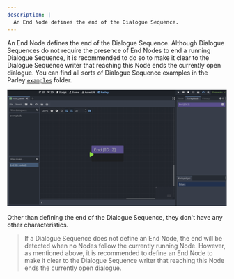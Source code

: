 ```yaml
---
description: |
  An End Node defines the end of the Dialogue Sequence.
---
```


An End Node defines the end of the Dialogue Sequence. Although Dialogue
Sequences do not require the presence of End Nodes to end a running Dialogue
Sequence, it is recommended to do so to make it clear to the Dialogue Sequence
writer that reaching this Node ends the currently open dialogue. You can find
all sorts of Dialogue Sequence examples in the Parley
[`examples`](https://github.com/bisterix-studio/parley/tree/main/examples)
folder.

![End_node](../../../www/static/docs/end/end-node.png)

Other than defining the end of the Dialogue Sequence, they don't have any other
characteristics.

> If a Dialogue Sequence does not define an End Node, the end will be detected
> when no Nodes follow the currently running Node. However, as mentioned above,
> it is recommended to define an End Node to make it clear to the Dialogue
> Sequence writer that reaching this Node ends the currently open dialogue.

